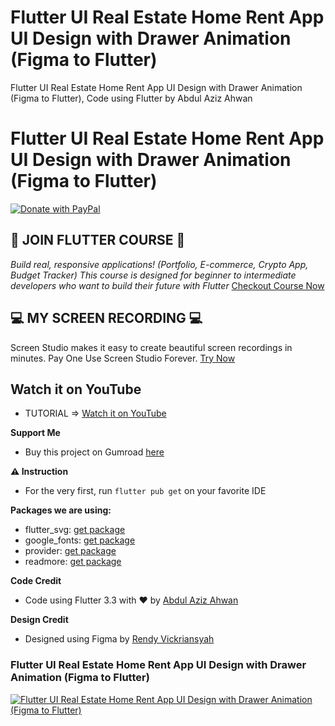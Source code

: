 # Flutter UI Real Estate Home Rent App UI Design with Drawer Animation (Figma to Flutter)

Flutter UI Real Estate Home Rent App UI Design with Drawer Animation (Figma to Flutter), Code using Flutter by Abdul Aziz Ahwan

# Flutter UI Real Estate Home Rent App UI Design with Drawer Animation (Figma to Flutter)

[![Donate with PayPal](https://raw.githubusercontent.com/aha999/DonateButtons/master/Paypal.png)](https://paypal.me/abdulazizahwan)

## 🔖 JOIN FLUTTER COURSE 🔖

_Build real, responsive applications! (Portfolio, E-commerce, Crypto App, Budget Tracker)
This course is designed for beginner to intermediate developers who want to build their future with Flutter_
[Checkout Course Now](https://gumroad.com/a/659170419/fqamxr)


## 💻 MY SCREEN RECORDING 💻
Screen Studio makes it easy to create beautiful screen recordings in minutes. Pay One Use Screen Studio Forever.
[Try Now](https://screen.studio/@Zgn84)


## Watch it on YouTube

- TUTORIAL => [Watch it on YouTube](https://youtu.be/N9WLxEFloVY)

**Support Me**

- Buy this project on Gumroad [here](https://abdulazizahwan.gumroad.com/l/gxstum)

**⚠️ Instruction**
- For the very first, run `flutter pub get` on your favorite IDE

**Packages we are using:**
- flutter_svg: [get package](https://pub.dev/packages/flutter_svg)
- google_fonts: [get package](https://pub.dev/packages/google_fonts)
- provider: [get package](https://pub.dev/packages/provider)
- readmore: [get package](https://pub.dev/packages/readmore)



**Code Credit**

- Code using Flutter 3.3 with ❤️ by [Abdul Aziz Ahwan](https://youtube.com/@abdulazizahwan)

**Design Credit**
- Designed using Figma by [Rendy Vickriansyah](https://www.figma.com/community/file/992789948125883979)

### Flutter UI Real Estate Home Rent App UI Design with Drawer Animation (Figma to Flutter)

[![Flutter UI Real Estate Home Rent App UI Design with Drawer Animation (Figma to Flutter)](/img-ui.png)](https://youtube.com/@abdulazizahwan)
